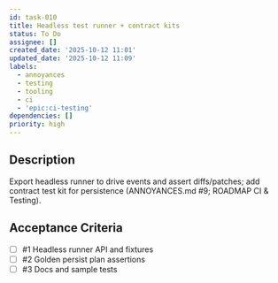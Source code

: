 ```yaml
---
id: task-010
title: Headless test runner + contract kits
status: To Do
assignee: []
created_date: '2025-10-12 11:01'
updated_date: '2025-10-12 11:09'
labels:
  - annoyances
  - testing
  - tooling
  - ci
  - 'epic:ci-testing'
dependencies: []
priority: high
---
```


## Description

<!-- SECTION:DESCRIPTION:BEGIN -->
Export headless runner to drive events and assert diffs/patches; add contract test kit for persistence (ANNOYANCES.md #9; ROADMAP CI & Testing).
<!-- SECTION:DESCRIPTION:END -->

## Acceptance Criteria
<!-- AC:BEGIN -->
- [ ] #1 Headless runner API and fixtures
- [ ] #2 Golden persist plan assertions
- [ ] #3 Docs and sample tests
<!-- AC:END -->
